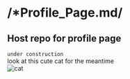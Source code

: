 # /*Profile_Page.md/
## Host repo for profile page
`under construction`  
look at this cute cat for the meantime  
![cat](https://avatars.githubusercontent.com/u/80444139?v=4)
